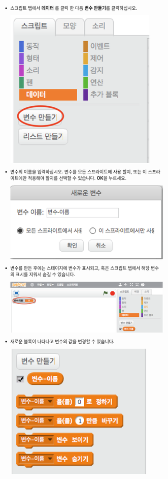 + 스크립트 탭에서 **데이터** 를 클릭 한 다음 **변수 만들기**를 클릭하십시오.
    
    ![데이터 블록](images/data-blocks.png)

+ 변수의 이름을 입력하십시오. 변수를 모든 스프라이트에 사용 할지, 또는 이 스프라이트에만 적용해야 할지를 선택할 수 있습니다. **OK**을 누르세요.
    
    ![변수 만들기](images/create-variable.png)

+ 변수를 만든 후에는 스테이지에 변수가 표시되고, 혹은 스크립트 탭에서 해당 변수의 표시를 지워서 숨길 수 있습니다.
    
    ![변수 블록](images/variable-show.png)

+ 새로운 블록이 나타나고 변수의 값을 변경할 수 있습니다.
    
    ![변수 블록](images/variable-blocks.png)
